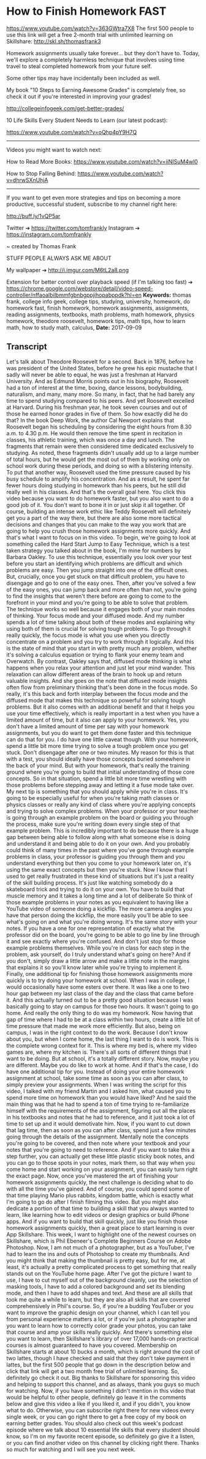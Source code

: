# How to Finish Homework FAST
https://www.youtube.com/watch?v=363GWtra7X8
The first 500 people to use this link will get a free 2-month trial with unlimited learning on Skillshare: http://skl.sh/thomasfrank3

Homework assignments usually take forever... but they don't have to. Today, we'll explore a completely harmless technique that involves using time travel to steal completed homework from your future self.

Some other tips may have incidentally been included as well.

My book "10 Steps to Earning Awesome Grades" is completely free, so check it out if you're interested in improving your grades!

http://collegeinfogeek.com/get-better-grades/

10 Life Skills Every Student Needs to Learn (our latest podcast):

https://www.youtube.com/watch?v=oQhp4pY9H7Q

----------

Videos you might want to watch next:

How to Read More Books: https://www.youtube.com/watch?v=iiNISuM4wl0

How to Stop Falling Behind: https://www.youtube.com/watch?v=dhrwSXnUhjA

----------

If you want to get even more strategies and tips on becoming a more productive, successful student, subscribe to my channel right here:

http://buff.ly/1vQP5ar

Twitter ➔ https://twitter.com/tomfrankly
Instagram ➔ https://instagram.com/tomfrankly

~ created by Thomas Frank

STUFF PEOPLE ALWAYS ASK ME ABOUT

My wallpaper ➔ http://i.imgur.com/M6tL2a8.png

Extension for better control over playback speed (if I'm talking too fast) ➔ https://chrome.google.com/webstore/detail/video-speed-controller/nffaoalbilbmmfgbnbgppjihopabppdk?hl=en
**Keywords:** thomas frank, college info geek, college tips, studying, university, homework, do homework fast, finish homework, homework assignments, assignments, reading assignments, textbooks, math problems, math homework, physics homework, theodore roosevelt, homework tips, math tips, how to learn math, how to study math, calculus, 
**Date:** 2017-09-09

## Transcript
 Let's talk about Theodore Roosevelt for a second. Back in 1876, before he was president of the United States, before he grew his epic mustache that I sadly will never be able to equal, he was just a freshman at Harvard University. And as Edmund Morris points out in his biography, Roosevelt had a ton of interest at the time, boxing, dance lessons, bodybuilding, naturalism, and many, many more. So many, in fact, that he had barely any time to spend studying compared to his peers. And yet Roosevelt excelled at Harvard. During his freshman year, he took seven courses and out of those he earned honor grades in five of them. So how exactly did he do that? In the book Deep Work, the author Cal Newport explains that Roosevelt began his scheduling by considering the eight hours from 8.30 a.m. to 4.30 p.m. He would then remove the time spent in recitation in classes, his athletic training, which was once a day and lunch. The fragments that remain were then considered time dedicated exclusively to studying. As noted, these fragments didn't usually add up to a large number of total hours, but he would get the most out of them by working only on school work during these periods, and doing so with a blistering intensity. To put that another way, Roosevelt used the time pressure caused by his busy schedule to amplify his concentration. And as a result, he spent far fewer hours doing studying in homework than his peers, but he still did really well in his classes. And that's the overall goal here. You click this video because you want to do homework faster, but you also want to do a good job of it. You don't want to bone it in or just skip it all together. Of course, building an intense work ethic like Teddy Roosevelt will definitely get you a part of the way there, but there are also some more tactical decisions and changes that you can make to the way you work that are going to help you crush those homework assignments more quickly. And that's what I want to focus on in this video. To begin, we're going to look at something called the Hard Start Jump to Easy Technique, which is a test taken strategy you talked about in the book, I'm mine for numbers by Barbara Oakley. To use this technique, essentially you look over your test before you start an identifying which problems are difficult and which problems are easy. Then you jump straight into one of the difficult ones. But, crucially, once you get stuck on that difficult problem, you have to disengage and go to one of the easy ones. Then, after you've solved a few of the easy ones, you can jump back and more often than not, you're going to find the insights that weren't there before are going to come to the forefront in your mind and you're going to be able to solve that problem. The technique works so well because it engages both of your main modes of thinking. Your focus mode and your diffused mode. And my number spends a lot of time talking about both of these modes and explaining why using both of them is crucial for solving tough problems. To go through it really quickly, the focus mode is what you use when you directly concentrate on a problem and you try to work through it logically. And this is the state of mind that you start in with pretty much any problem, whether it's solving a calculus equation or trying to flank your enemy team and Overwatch. By contrast, Oakley says that, diffused mode thinking is what happens when you relax your attention and just let your mind wander. This relaxation can allow different areas of the brain to hook up and return valuable insights. And she goes on the note that diffused mode insights often flow from preliminary thinking that's been done in the focus mode. So really, it's this back and forth interplay between the focus mode and the diffused mode that makes this technique so powerful for solving tough problems. But it also comes with an additional benefit and that it helps you use your time effectively, which is really important in a test when you have a limited amount of time, but it also can apply to your homework. Yes, you don't have a limited amount of time per say with your homework assignments, but you do want to get them done faster and this technique can do that for you. I do have one little caveat though. With your homework, spend a little bit more time trying to solve a tough problem once you get stuck. Don't disengage after one or two minutes. My reason for this is that with a test, you should ideally have those concepts buried somewhere in the back of your mind. But with your homework, that's really the training ground where you're going to build that initial understanding of those core concepts. So in that situation, spend a little bit more time wrestling with those problems before stepping away and letting it a fuse mode take over. My next tip is something that you should apply while you're in class. It's going to be especially useful for when you're taking math classes or physics classes or really any kind of class where you're applying concepts and trying to solve complex problems. When your professor or your teacher is going through an example problem on the board or guiding you through the process, make sure you're writing down every single step of that example problem. This is incredibly important to do because there is a huge gap between being able to follow along with what someone else is doing and understand it and being able to do it on your own. And you probably could think of many times in the past where you've gone through example problems in class, your professor is guiding you through them and you understand everything but then you come to your homework later on, it's using the same exact concepts but then you're stuck. Now I know that I used to get really frustrated in these kind of situations but it's just a reality of the skill building process. It's just like watching somebody do a skateboard trick and trying to do it on your own. You have to build that muscle memory and it takes a long time and a lot of deliberate So think of those example problems in your notes as you equivalent to having like a YouTube video of someone doing a kickflip. The more camera angles you have that person doing the kickflip, the more easily you'll be able to see what's going on and what you're doing wrong. It's the same story with your notes. If you have a one for one representation of exactly what the professor did on the board, you're going to be able to go line by line through it and see exactly where you're confused. And don't just stop for those example problems themselves. While you're in class for each step in the problem, ask yourself, do I truly understand what's going on here? And if you don't, simply draw a little arrow and make a little note in the margins that explains it so you'll know later while you're trying to implement it. Finally, one additional tip for finishing those homework assignments more quickly is to try doing your homework at school. When I was in college, I would occasionally have some esters over there. It was like a one to two hour gap between my last class of the day and the class that came before it. And this actually turned out to be a pretty good situation because I was basically going to stay on campus for those two hours. It wasn't going to go home. And really the only thing to do was my homework. Now having that gap of time where I had to be at a class within two hours, create a little bit of time pressure that made me work more efficiently. But also, being on campus, I was in the right context to do the work. Because I don't know about you, but when I come home, the last thing I want to do is work. This is the complete wrong context for it. This is where my bed is, where my video games are, where my kitchen is. There's all sorts of different things that I want to be doing. But at school, it's a totally different story. Now, maybe you are different. Maybe you do like to work at home. And if that's the case, I do have one additional tip for you. Instead of doing your entire homework assignment at school, take some time as soon as you can after class, to simply preview your assignments. When I was writing the script for this video, I talked with my friend Martin and I asked him, what caused you to spend more time on homework than you would have liked? And he said the main thing was that he had to spend a ton of time trying to re-familiarize himself with the requirements of the assignment, figuring out all the places in his textbooks and notes that he had to reference, and it just took a lot of time to set up and it would demotivate him. Now, if you want to cut down that lag time, then as soon as you can after class, spend just a few minutes going through the details of the assignment. Mentally note the concepts you're going to be covered, and then note where your textbook and your notes that you're going to need to reference. And if you want to take this a step further, you can actually get these little plastic sticky book notes, and you can go to those spots in your notes, mark them, so that way when you come home and start working on your assignment, you can easily turn right the exact page. Now, once you've mastered the art of finishing your homework assignments quickly, the next challenge is deciding what to do with all the time you've gained. And of course, you could spend some of that time playing Mario plus rabbits, kingdom battle, which is exactly what I'm going to go do after I finish filming this video. But you might also dedicate a portion of that time to building a skill that you always wanted to learn, like learning how to edit videos or design graphics or build iPhone apps. And if you want to build that skill quickly, just like you finish those homework assignments quickly, then a great place to start learning is over App Skillshare. This week, I want to highlight one of the newest courses on Skillshare, which is Phil Ebeneer's Complete Beginners Course on Adobe Photoshop. Now, I am not much of a photographer, but as a YouTuber, I've had to learn the ins and outs of Photoshop to create my thumbnails. And you might think that making the thumbnail is pretty easy, but for me, at least, it's actually a pretty complicated process to get something that really stands out on the YouTube home page. After I've got the picture I want to use, I have to cut myself out of the background cleanly, use the selection of masking tools, I have to add a colored background and set its blending mode, and then I have to add shapes and text. And these are all skills that took me quite a while to learn, but they are also all skills that are covered comprehensively in Phil's course. So, if you're a budding YouTuber or you want to improve the graphic design on your channel, which I can tell you from personal experience matters a lot, or if you're just a photographer and you want to learn how to correctly color grade your photos, you can take that course and amp your skills really quickly. And there's something else you want to learn, then Skillshare's library of over 17,000 hands-on practical courses is almost guaranteed to have you covered. Membership on Skillshare starts at about 10 bucks a month, which is right around the cost of two lattes, though I have checked and said that they don't take payment in lattes, but the first 500 people that go down in the description below and click that link will get a two month free trial of unlimited learning. So, definitely go check it out. Big thanks to Skillshare for sponsoring this video and helping to support this channel, and as always, thank you guys so much for watching. Now, if you have something I didn't mention in this video that would be helpful to other people, definitely go leave it in the comments below and give this video a like if you liked it, and if you didn't, you know what to do. Otherwise, you can subscribe right there for new videos every single week, or you can go right there to get a free copy of my book on earning better grades. You should also check out this week's podcast episode where we talk about 10 essential life skills that every student should know, so I'm on my favorite recent episode, so definitely go give it a listen, or you can find another video on this channel by clicking right there. Thanks so much for watching and I will see you next week.
